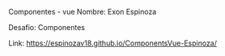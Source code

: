 Componentes - vue
Nombre: Exon Espinoza

Desafio: Componentes

Link: https://espinozav18.github.io/ComponentsVue-Espinoza/
